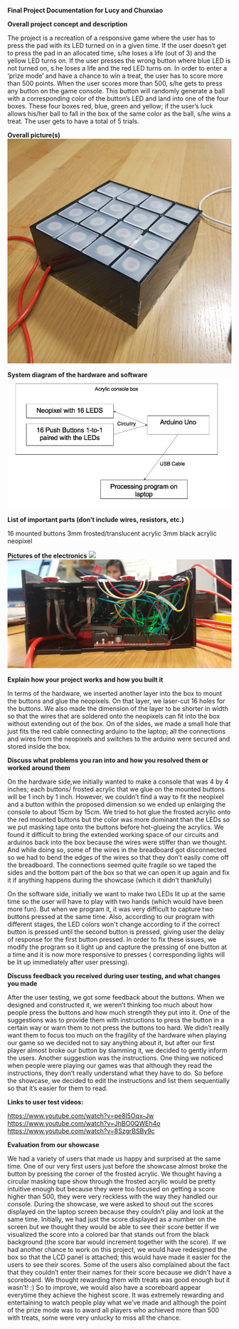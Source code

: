 **Final Project Documentation for Lucy and Chunxiao**


**Overall project concept and description**


The project is a recreation of a responsive game where the user has to press the pad with its LED turned on in a given time. If the user doesn’t get to press the pad in an allocated time, s/he loses a life (out of 3) and the yellow LED turns on. If the user presses the wrong button where blue LED is not turned on, s.he loses a life and the red LED turns on. 
In order to enter a ‘prize mode’ and have a chance to win a treat, the user has to score more than 500 points. 
When the user scores more than 500, s/he gets to press any button on the game console. This button will randomly generate a ball with a corresponding color of the button’s LED and land into one of the four boxes. These four boxes red, blue, green and yellow; if the user’s luck allows his/her ball to fall in the box of the same color as the ball, s/he wins a treat.
The user gets to have a total of 5 trials.



**Overall picture(s)**
![](Overall.jpg)




**System diagram of the hardware and software**
![](System.png)


**List of important parts (don’t include wires, resistors, etc.)**


16 mounted buttons
3mm frosted/translucent acrylic
3mm black acrylic
neopixel


**Pictures of the electronics**
![](electronics1.jpg)
![](electronics2.jpg)


**Explain how your project works and how you built it**


In terms of the hardware, we inserted another layer into the box to mount the buttons and glue the neopixels. On that layer, we laser-cut 16 holes for the buttons. We also made the dimension of the layer to be shorter in width so that the wires that are soldered onto the neopixels can fit into the box without extending out of the box. On of the sides, we made a small hole that just fits the red cable connecting arduino to the laptop; all the connections and wires from the neopixels and switches to the arduino were secured and stored inside the box.


**Discuss what problems you ran into and how you resolved them or worked around them**


On the hardware side,we initially wanted to make a console that was 4 by 4 inches; each buttons/ frosted acrylic that we glue on the mounted buttons will be 1 inch by 1 inch. However, we couldn’t find a way to fit the neopixel and a button within the proposed dimension so we ended up enlarging the console to about 15cm by 15cm. 
We tried to hot glue the frosted acrylic onto the red mounted buttons but the color was more dominant than the LEDs so we put masking tape onto the buttons before hot-glueing the acrylics.
We found it difficult to bring the extended working space of our circuits and arduinos back into the box because the wires were stiffer than we thought. And while doing so, some of the wires in the breadboard got disconnected so we had to bend the edges of the wires so that they don’t easily come off the breadboard. 
The connections seemed quite fragile so we taped the sides and the bottom part of the box so that we can open it up again and fix it if anything happens during the showcase (which it didn’t thankfully)


On the software side, initially we want to make two LEDs lit up at the same time so the user will have to play with two hands (which would have been more fun). But when we program it, it was very difficult to capture two buttons pressed at the same time. Also, according to our program with different stages, the LED colors won't change according to if the correct button is pressed until the second button is pressed, giving user the delay of response for the first button pressed. In order to fix these issues, we modify the program so it light up and capture the pressing of one button at a time and it is now more responsive to presses ( corresponding lights will be lit up immediately after user pressing).


**Discuss feedback you received during user testing, and what changes you made**


After the user testing, we got some feedback about the buttons. When we designed and constructed it, we weren’t thinking too much about how people press the buttons and how much strength they put into it. One of the suggestions was to provide them with instructions to press the button in a certain way or warn them to not press the buttons too hard. We didn’t really want them to focus too much on the fragility of the hardware when playing our game so we decided not to say anything about it, but after our first player almost broke our button by slamming it, we decided to gently inform the users. 
Another suggestion was the instructions. One thing we noticed when people were playing our games was that although they read the instructions, they don’t really understand what they have to do. So before the showcase, we decided to edit the instructions and list them sequentially so that it’s easier for them to read. 


**Links to user test videos:**


https://www.youtube.com/watch?v=pe8l5Oqx-Jw
https://www.youtube.com/watch?v=JhBO0QWEh4o
https://www.youtube.com/watch?v=8SzgrBSBy9c



**Evaluation from our showcase**


We had a variety of users that made us happy and surprised at the same time. One of our very first users just before the showcase almost broke the button by pressing the corner of the frosted acrylic. We thought having a circular masking tape show through the frosted acrylic would be pretty intuitive enough but because they were too focused on getting a score higher than 500, they were very reckless with the way they handled our console. 
During the showcase, we were asked to shout out the scores displayed on the laptop screen because they couldn’t play and look at the same time. Initially, we had just the score displayed as a number on the screen but we thought they would be able to see their score better if we visualized the score into a colored bar that stands out from the black background (the score bar would increment together with the score). If we had another chance to work on this project, we would have redesigned the box so that the LCD panel is attached; this would have made it easier for the users to see their scores.
Some of the users also complained about the fact that they couldn’t enter their names for their score because we didn’t have a scoreboard. We thought rewarding them with treats was good enough but it wasn’t! :) So to improve, we would also have a scoreboard appear everytime they achieve the highest score.
It was extremely rewarding and entertaining to watch people play what we’ve made and although the point of the prize mode was to award all players who achieved more than 500 with treats, some were very unlucky to miss all the chance. 

